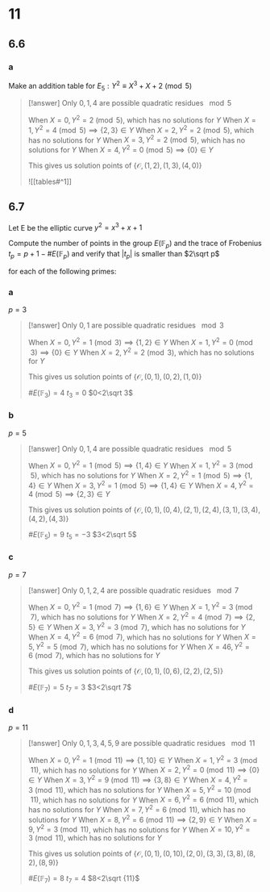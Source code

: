 # 11

## 6.6

### a

Make an addition table for $E_{5}:Y^{2}\equiv X^{3}+X+2\pmod 5$

> [!answer]
> Only $0, 1, 4$ are possible quadratic residues $\mod 5$
> 
> When $X=0,Y^{2}=2\pmod 5$, which has no solutions for $Y$
> When $X=1,Y^{2}=4\pmod 5\implies \{2,3\}\in Y$
> When $X=2,Y^{2}=2\pmod 5$, which has no solutions for $Y$
> When $X=3,Y^{2}=2\pmod 5$, which has no solutions for $Y$
> When $X=4,Y^{2}=0\pmod 5\implies \{0\}\in Y$
> 
> This gives us solution points of $\{\mathscr O,(1, 2), (1, 3), (4, 0)\}$
> 
> ![[tables#^1]]

## 6.7

Let E be the elliptic curve $y^{2}=x^{3}+x+1$

Compute the number of points in the group $E(\mathbb F_{p})$
and the trace of Frobenius $t_{p}=p+1-\#E(\mathbb F_{p})$
and verify that $|t_{p}|$ is smaller than $2\sqrt p$

for each of the following primes:

### a

$p=3$

> [!answer]
> Only $0, 1$ are possible quadratic residues $\mod 3$
> 
> When $X=0,Y^{2}=1\pmod 3\implies \{1,2\}\in Y$
> When $X=1,Y^{2}=0\pmod 3\implies \{0\}\in Y$
> When $X=2,Y^{2}=2\pmod 3$, which has no solutions for $Y$
> 
> This gives us solution points of $\{\mathscr O,(0, 1), (0, 2), (1, 0)\}$
> 
> $\#E(\mathbb F_{3})=4$
> $t_{3}=0$
> $0<2\sqrt 3$

### b 

$p=5$

> [!answer]
> Only $0, 1, 4$ are possible quadratic residues $\mod 5$
> 
> When $X=0,Y^{2}=1\pmod 5\implies \{1,4\}\in Y$
> When $X=1,Y^{2}=3\pmod 5$, which has no solutions for $Y$
> When $X=2,Y^{2}=1\pmod 5\implies \{1,4\}\in Y$
> When $X=3,Y^{2}=1\pmod 5\implies \{1,4\}\in Y$
> When $X=4,Y^{2}=4\pmod 5\implies \{2,3\}\in Y$
> 
> This gives us solution points of $\{\mathscr O,(0, 1), (0, 4), (2, 1), (2, 4), (3, 1), (3, 4), (4, 2), (4, 3)\}$
> 
> $\#E(\mathbb F_{5})=9$
> $t_{5}=-3$
> $3<2\sqrt 5$

### c

$p=7$

> [!answer]
> Only $0, 1, 2, 4$ are possible quadratic residues $\mod 7$
> 
> When $X=0,Y^{2}=1\pmod 7\implies \{1,6\}\in Y$
> When $X=1,Y^{2}=3\pmod 7$, which has no solutions for $Y$
> When $X=2,Y^{2}=4\pmod 7\implies \{2,5\}\in Y$
> When $X=3,Y^{2}=3\pmod 7$, which has no solutions for $Y$
> When $X=4,Y^{2}=6\pmod 7$, which has no solutions for $Y$
> When $X=5,Y^{2}=5\pmod 7$, which has no solutions for $Y$
> When $X=46,Y^{2}=6\pmod 7$, which has no solutions for $Y$
> 
> This gives us solution points of $\{\mathscr O,(0, 1), (0, 6), (2, 2), (2, 5)\}$
> 
> $\#E(\mathbb F_{7})=5$
> $t_{7}=3$
> $3<2\sqrt 7$

### d

$p=11$


> [!answer]
> Only $0, 1, 3, 4, 5, 9$ are possible quadratic residues $\mod 11$
> 
> When $X=0,Y^{2}=1\pmod {11}\implies \{1,10\}\in Y$
> When $X=1,Y^{2}=3\pmod {11}$, which has no solutions for $Y$
> When $X=2,Y^{2}=0\pmod {11}\implies \{0\}\in Y$
> When $X=3,Y^{2}=9\pmod {11}\implies \{3,8\}\in Y$
> When $X=4,Y^{2}=3\pmod {11}$, which has no solutions for $Y$
> When $X=5,Y^{2}=10\pmod {11}$, which has no solutions for $Y$
> When $X=6,Y^{2}=6\pmod {11}$, which has no solutions for $Y$
> When $X=7,Y^{2}=6\pmod {11}$, which has no solutions for $Y$
> When $X=8,Y^{2}=6\pmod {11}\implies \{2,9\}\in Y$
> When $X=9,Y^{2}=3\pmod {11}$, which has no solutions for $Y$
> When $X=10,Y^{2}=3\pmod {11}$, which has no solutions for $Y$
> 
> This gives us solution points of $\{\mathscr O,(0, 1), (0, 10), (2, 0), (3, 3), (3, 8), (8, 2), (8, 9)\}$
> 
> $\#E(\mathbb F_{7})=8$
> $t_{7}=4$
> $8<2\sqrt {11}$
